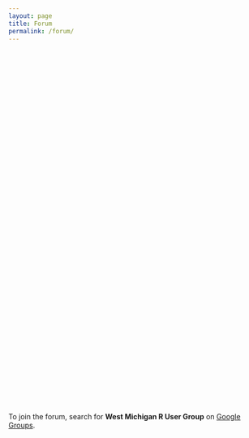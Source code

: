```yaml
---
layout: page
title: Forum
permalink: /forum/
---
```


<div>
<iframe id="forum_embed"
  src="javascript:void(0)"
  scrolling="no"
  frameborder="0"
  width="900"
  height="700">
</iframe>
<script type="text/javascript">
  document.getElementById('forum_embed').src =
     'https://groups.google.com/forum/embed/?place=forum/westmichiganrusergroup'
     + '&showsearch=true&showpopout=true&showtabs=false'
     + '&parenturl=' + encodeURIComponent(window.location.href);
</script> 
</div>

To join the forum, search for **West Michigan R User Group** on [Google Groups](https://groups.google.com/).
